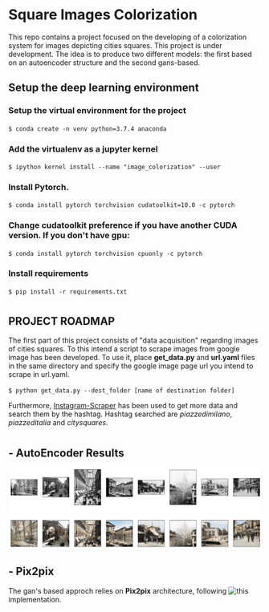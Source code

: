 # Square Images Colorization

This repo contains a project focused on the developing of a colorization system for images depicting cities squares. This project is under development. The idea is to produce two different models: the first based on an autoencoder structure and the second gans-based. 

## Setup the deep learning environment

### Setup the virtual environment for the project

`$ conda create -n venv python=3.7.4 anaconda`

### Add the virtualenv as a jupyter kernel

`$ ipython kernel install --name "image_colorization" --user`

### Install Pytorch.

`$ conda install pytorch torchvision cudatoolkit=10.0 -c pytorch`

### Change cudatoolkit preference if you have another CUDA version. If you don't have gpu:

`$ conda install pytorch torchvision cpuonly -c pytorch`

### Install requirements

`$ pip install -r requirements.txt`

#
 
## PROJECT ROADMAP

The first part of this project consists of "data acquisition" regarding images of cities squares. To this intend a script to scrape images from google image has been developed. To use it, place **get_data.py** and **url.yaml** files in the same directory and specify the google image page url you intend to scrape in url.yaml.

`$ python get_data.py --dest_folder [name of destination folder]`

Furthermore, [Instagram-Scraper](https://github.com/rarcega/instagram-scraper) has been used to get more data and search them by the hashtag. Hashtag searched are _piazzedimilano_, _piazzeditalia_ and _citysquares_.

#

## - AutoEncoder Results

![alt text](https://github.com/done1892/Square-Images-Colorization/blob/master/autoencoders/results_ae299x299_trainedmore2.png)

## - Pix2pix

The gan's based approch relies on **Pix2pix** architecture, following ![this](https://github.com/junyanz/pytorch-CycleGAN-and-pix2pix) implementation. 
